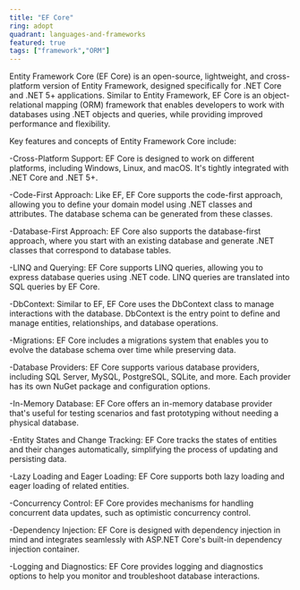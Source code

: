 ```yaml
---
title: "EF Core"
ring: adopt
quadrant: languages-and-frameworks 
featured: true
tags: ["framework","ORM"]
--- 
```

Entity Framework Core (EF Core) is an open-source, lightweight, and cross-platform version of Entity Framework, designed specifically for .NET Core and .NET 5+ applications. Similar to Entity Framework, EF Core is an object-relational mapping (ORM) framework that enables developers to work with databases using .NET objects and queries, while providing improved performance and flexibility.

Key features and concepts of Entity Framework Core include:

-Cross-Platform Support: EF Core is designed to work on different platforms, including Windows, Linux, and macOS. It's tightly integrated with .NET Core and .NET 5+.

-Code-First Approach: Like EF, EF Core supports the code-first approach, allowing you to define your domain model using .NET classes and attributes. The database schema can be generated from these classes.

-Database-First Approach: EF Core also supports the database-first approach, where you start with an existing database and generate .NET classes that correspond to database tables.

-LINQ and Querying: EF Core supports LINQ queries, allowing you to express database queries using .NET code. LINQ queries are translated into SQL queries by EF Core.

-DbContext: Similar to EF, EF Core uses the DbContext class to manage interactions with the database. DbContext is the entry point to define and manage entities, relationships, and database operations.

-Migrations: EF Core includes a migrations system that enables you to evolve the database schema over time while preserving data.

-Database Providers: EF Core supports various database providers, including SQL Server, MySQL, PostgreSQL, SQLite, and more. Each provider has its own NuGet package and configuration options.

-In-Memory Database: EF Core offers an in-memory database provider that's useful for testing scenarios and fast prototyping without needing a physical database.

-Entity States and Change Tracking: EF Core tracks the states of entities and their changes automatically, simplifying the process of updating and persisting data.

-Lazy Loading and Eager Loading: EF Core supports both lazy loading and eager loading of related entities.

-Concurrency Control: EF Core provides mechanisms for handling concurrent data updates, such as optimistic concurrency control.

-Dependency Injection: EF Core is designed with dependency injection in mind and integrates seamlessly with ASP.NET Core's built-in dependency injection container.

-Logging and Diagnostics: EF Core provides logging and diagnostics options to help you monitor and troubleshoot database interactions.
